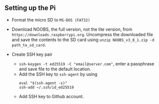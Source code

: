 ## Setting up the Pi
- Format the micro SD to `MS-DOS (FAT32)`
- Download NOOBS, the full version, not the lite version, from `https://downloads.raspberrypi.org`. Uncompress the downloaded file and save the contents to the SD card using `unzip NOOBS_v3_8_1.zip -d path_to_sd_card`.




- Create SSH key pair
  - `ssh-keygen -t ed25519 -C "email@server.com"`, enter a passphrase and save file to the default location.
  - Add the SSH key to `ssh-agent` by using 
    ```
    eval "$(ssh-agent -s)"
    ssh-add ~/.ssh/id_ed25519
    ```
  - Add SSH key to Github account.